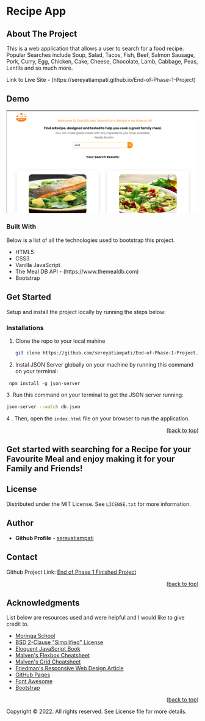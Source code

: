 # Recipe App
<h2> About The Project</h2>
<p>This is a web application that allows a user to search for a food recipe. Popular Searches include Soup, Salad, Tacos, Fish, Beef, Salmon Sausage, Pork, Curry, Egg, Chicken, Cake, Cheese, Chocolate, Lamb, Cabbage, Peas, Lentils and so much more.</p>
<p>Link to Live Site - (https://sereyatiampati.github.io/End-of-Phase-1-Project)</p>

<h2>Demo</h2>
<p><img src="images/demo.png" alt="Recipe app demo image" style=""></p>

<h3>Built With</h3>
Below is a list of all the technologies used to bootstrap this project.
<ul>
<li> HTML5</li>
<li> CSS3</li>
<li> Vanilla JavaScript</li>
<li> The Meal DB API - (https://www.themealdb.com)</li>
<li> Bootstrap</li>
</ul>

<h2> Get Started</h2>
Setup and install the project locally by running the steps below:

### Installations

1. Clone the repo to your local mahine
   ```sh
   git clone https://github.com/sereyatiampati/End-of-Phase-1-Project.git
   ```

2. Instal JSON Server globally on your machine by running this command on your terminal:

<code>  npm install -g json-server</code>

3 .Run this command on your terminal to get the JSON server running:

```sh
json-server --watch db.json
```


4 . Then, open the `index.html` file on your browser to run the application.

<p align="right">(<a href="#readme-top">back to top</a>)</p>

## Get started with searching for a Recipe for your Favourite Meal and enjoy making it for your Family and Friends!

## License

Distributed under the MIT License. See `LICENSE.txt` for more information.

## Author
* **Github Profile** - [sereyatiampati](https://github.com/sereyatiampati)

## Contact
Github Project Link: [End of Phase 1 Finished Project](https://github.com/sereyatiampati/End-of-Phase-1-Project.git)

<p align="right">(<a href="#readme-top">back to top</a>)</p>

## Acknowledgments

List below are resources used and were helpful and I would like to give credit to.

* [Moringa School](https://moringaschool.com/)
* [BSD 2-Clause "Simplified" License](https://opensource.org/licenses/BSD-2-Clause)
* [Eloquent JavaScript Book](https://eloquentjavascript.net/)
* [Malven's Flexbox Cheatsheet](https://flexbox.malven.co/)
* [Malven's Grid Cheatsheet](https://grid.malven.co/)
* [Friedman's Responsive Web Design Article](https://www.smashingmagazine.com/2011/01/guidelines-for-responsive-web-design/)
* [GitHub Pages](https://pages.github.com)
* [Font Awesome](https://fontawesome.com)
* [Bootstrap](https://getbootstrap.com/)


<p align="right">(<a href="#readme-top">back to top</a>)</p>


Copyright © 2022. All rights reserved. See License file for more details.
